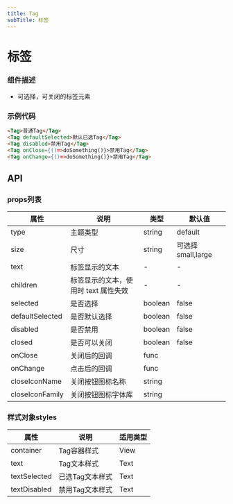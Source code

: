 ```yaml
---
title: Tag
subTitle: 标签
---
```

# 标签
### 组件描述
- 可选择，可关闭的标签元素
### 示例代码
```html
<Tag>普通Tag</Tag>
<Tag defaultSelected>默认已选Tag</Tag>
<Tag disabled>禁用Tag</Tag>
<Tag onClose={()=>doSomething()}>禁用Tag</Tag>
<Tag onChange={()=>doSomething()}>禁用Tag</Tag>
```

## API

### props列表

属性 | 说明 | 类型 | 默认值
----|-----|------|------
| type | 主题类型 | string | default |
| size | 尺寸 | string | 可选择small,large |
| text | 标签显示的文本 | - | - |
| children | 标签显示的文本，使用时 text 属性失效 | - | - |
| selected | 是否选择 | boolean | false |
| defaultSelected | 是否默认选择 | boolean | false |
| disabled | 是否禁用 | boolean | false |
| closed | 是否可以关闭 | boolean | false |
| onClose | 关闭后的回调 | func | |
| onChange | 点击后的回调 | func | |
| closeIconName | 关闭按钮图标名称 | string | |
| closeIconFamily | 关闭按钮图标字体库 | string | |

### 样式对象styles

属性 | 说明 | 适用类型
----|-----|------
| container | Tag容器样式 | View |
| text | Tag文本样式 | Text |
| textSelected | 已选Tag文本样式 | Text |
| textDisabled | 禁用Tag文本样式 | Text |
